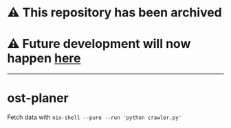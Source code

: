 # ⚠️ This repository has been archived
# ⚠️ Future development will now happen [here](https://github.com/lost-university/data)

---

# ost-planer

Fetch data with `nix-shell --pure --run 'python crawler.py'`
